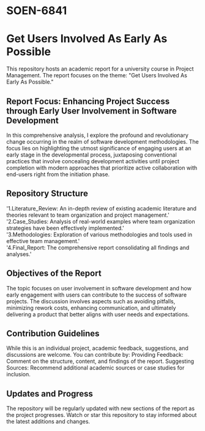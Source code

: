 # SOEN-6841
# **Get Users Involved As Early As Possible**

This repository hosts an academic report for a university course in Project Management.
The report focuses on the theme: "Get Users Involved As Early As Possible."

## **Report Focus: Enhancing Project Success through Early User Involvement in Software Development**

In this comprehensive analysis, I explore the profound and revolutionary change occurring in the realm of software development methodologies. 
The focus lies on highlighting the utmost significance of engaging users at an early stage in the developmental process,
juxtaposing conventional practices that involve concealing development activities until project completion with modern approaches that prioritize active collaboration with end-users right from the initiation phase.

## **Repository Structure**

'1.Literature_Review: An in-depth review of existing academic literature and theories relevant to team organization and project management.'
'2.Case_Studies: Analysis of real-world examples where team organization strategies have been effectively implemented.'  
'3.Methodologies: Exploration of various methodologies and tools used in effective team management.'  
'4.Final_Report: The comprehensive report consolidating all findings and analyses.'

## **Objectives of the Report**

The topic focuses on user involvement in software development and how early engagement with users can contribute to the success of software projects. 
The discussion involves aspects such as avoiding pitfalls, minimizing rework costs, enhancing communication, and ultimately delivering a product that better aligns with user needs and expectations.

## **Contribution Guidelines**

While this is an individual project, academic feedback, suggestions, and discussions are welcome. You can contribute by:
Providing Feedback: Comment on the structure, content, and findings of the report.
Suggesting Sources: Recommend additional academic sources or case studies for inclusion.

## **Updates and Progress**

The repository will be regularly updated with new sections of the report as the project progresses.
Watch or star this repository to stay informed about the latest additions and changes.
